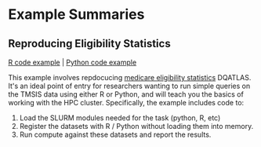 # Example Summaries

## Reproducing Eligibility Statistics

[R code example](R_examples/example_1.md) | [Python code example](R_examples/example_1.md)

This example involves repdocucing [medicare eligibility statistics](https://www.medicaid.gov/dq-atlas/landing/topics/single/table?topic=g3m13&tafVersionId=23) DQATLAS. It's an ideal point of entry for researchers wanting to run simple queries on the TMSIS data using either R or Python, and will teach you the basics of working with the HPC cluster. Specifically, the example includes code to:

1. Load the SLURM modules needed for the task (python, R, etc)
1. Register the datasets with R / Python without loading them into memory.
1. Run compute against these datasets and report the results.

